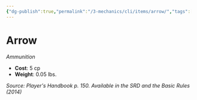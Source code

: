 ```yaml
---
{"dg-publish":true,"permalink":"/3-mechanics/cli/items/arrow/","tags":["ttrpg-cli/compendium/src/5e/phb","ttrpg-cli/item/gear/ammunition","ttrpg-cli/item/rarity/none"],"noteIcon":""}
---
```


# Arrow
*Ammunition*  


- **Cost**: 5 cp
- **Weight**: 0.05 lbs.

*Source: Player's Handbook p. 150. Available in the <span title='Systems Reference Document (5.1)'>SRD</span> and the Basic Rules (2014)*